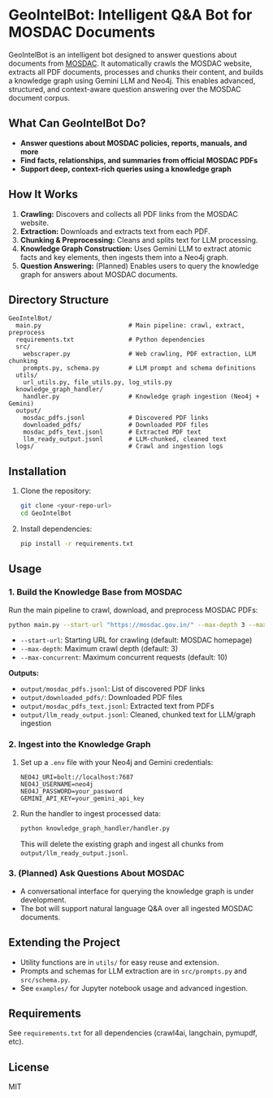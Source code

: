# GeoIntelBot: Intelligent Q&A Bot for MOSDAC Documents

GeoIntelBot is an intelligent bot designed to answer questions about documents from [MOSDAC](https://mosdac.gov.in/). It automatically crawls the MOSDAC website, extracts all PDF documents, processes and chunks their content, and builds a knowledge graph using Gemini LLM and Neo4j. This enables advanced, structured, and context-aware question answering over the MOSDAC document corpus.

## What Can GeoIntelBot Do?
- **Answer questions about MOSDAC policies, reports, manuals, and more**
- **Find facts, relationships, and summaries from official MOSDAC PDFs**
- **Support deep, context-rich queries using a knowledge graph**

## How It Works
1. **Crawling:** Discovers and collects all PDF links from the MOSDAC website.
2. **Extraction:** Downloads and extracts text from each PDF.
3. **Chunking & Preprocessing:** Cleans and splits text for LLM processing.
4. **Knowledge Graph Construction:** Uses Gemini LLM to extract atomic facts and key elements, then ingests them into a Neo4j graph.
5. **Question Answering:** (Planned) Enables users to query the knowledge graph for answers about MOSDAC documents.

## Directory Structure
```
GeoIntelBot/
  main.py                        # Main pipeline: crawl, extract, preprocess
  requirements.txt               # Python dependencies
  src/
    webscraper.py                # Web crawling, PDF extraction, LLM chunking
    prompts.py, schema.py        # LLM prompt and schema definitions
  utils/
    url_utils.py, file_utils.py, log_utils.py
  knowledge_graph_handler/
    handler.py                   # Knowledge graph ingestion (Neo4j + Gemini)
  output/
    mosdac_pdfs.jsonl            # Discovered PDF links
    downloaded_pdfs/             # Downloaded PDF files
    mosdac_pdfs_text.jsonl       # Extracted PDF text
    llm_ready_output.jsonl       # LLM-chunked, cleaned text
  logs/                          # Crawl and ingestion logs
```

## Installation
1. Clone the repository:
   ```sh
   git clone <your-repo-url>
   cd GeoIntelBot
   ```
2. Install dependencies:
   ```sh
   pip install -r requirements.txt
   ```

## Usage
### 1. Build the Knowledge Base from MOSDAC
Run the main pipeline to crawl, download, and preprocess MOSDAC PDFs:
```sh
python main.py --start-url "https://mosdac.gov.in/" --max-depth 3 --max-concurrent 10
```
- `--start-url`: Starting URL for crawling (default: MOSDAC homepage)
- `--max-depth`: Maximum crawl depth (default: 3)
- `--max-concurrent`: Maximum concurrent requests (default: 10)

**Outputs:**
- `output/mosdac_pdfs.jsonl`: List of discovered PDF links
- `output/downloaded_pdfs/`: Downloaded PDF files
- `output/mosdac_pdfs_text.jsonl`: Extracted text from PDFs
- `output/llm_ready_output.jsonl`: Cleaned, chunked text for LLM/graph ingestion

### 2. Ingest into the Knowledge Graph
1. Set up a `.env` file with your Neo4j and Gemini credentials:
   ```env
   NEO4J_URI=bolt://localhost:7687
   NEO4J_USERNAME=neo4j
   NEO4J_PASSWORD=your_password
   GEMINI_API_KEY=your_gemini_api_key
   ```
2. Run the handler to ingest processed data:
   ```sh
   python knowledge_graph_handler/handler.py
   ```
   This will delete the existing graph and ingest all chunks from `output/llm_ready_output.jsonl`.

### 3. (Planned) Ask Questions About MOSDAC
- A conversational interface for querying the knowledge graph is under development.
- The bot will support natural language Q&A over all ingested MOSDAC documents.

## Extending the Project
- Utility functions are in `utils/` for easy reuse and extension.
- Prompts and schemas for LLM extraction are in `src/prompts.py` and `src/schema.py`.
- See `examples/` for Jupyter notebook usage and advanced ingestion.

## Requirements
See `requirements.txt` for all dependencies (crawl4ai, langchain, pymupdf, etc).

## License
MIT 